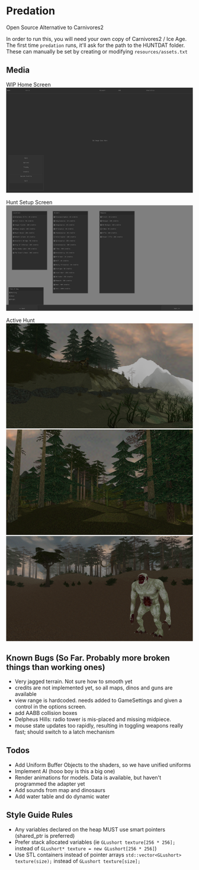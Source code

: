 # Predation

Open Source Alternative to Carnivores2

In order to run this, you will need your own copy of Carnivores2 / Ice Age. The first 
time `predation` runs, it'll ask for the path to the HUNTDAT folder. These can manually 
be set by creating or modifying `resources/assets.txt`

## Media

WIP Home Screen
![Home Screen](media/home-screen.png)

Hunt Setup Screen
![Hunt Setup](media/hunt-setup.png)

Active Hunt
![Active Hunt](media/allosaurus.png)
![Map Objects Loaded](media/scenery.png)
![Out of Place](media/out-of-place.png)

## Known Bugs (So Far. Probably more broken things than working ones)
- Very jagged terrain. Not sure how to smooth yet
- credits are not implemented yet, so all maps, dinos and guns are available
- view range is hardcoded. needs added to GameSettings and given a control in the options screen.
- add AABB collision boxes
- Delpheus Hills: radio tower is mis-placed and missing midpiece.
- mouse state updates too rapidly, resulting in toggling weapons really fast; should switch to a latch mechanism

## Todos
- Add Uniform Buffer Objects to the shaders, so we have unified uniforms
- Implement AI (hooo boy is this a big one)
- Render animations for models. Data is available, but haven't programmed the adapter yet
- Add sounds from map and dinosaurs
- Add water table and do dynamic water

## Style Guide Rules
- Any variables declared on the heap MUST use smart pointers (shared_ptr is preferred)
- Prefer stack allocated variables (ie `GLushort texture[256 * 256];` instead of `GLushort* texture = new GLushort[256 * 256]`)
- Use STL containers instead of pointer arrays `std::vector<GLushort> texture(size);` instead of `GLushort texture[size];`